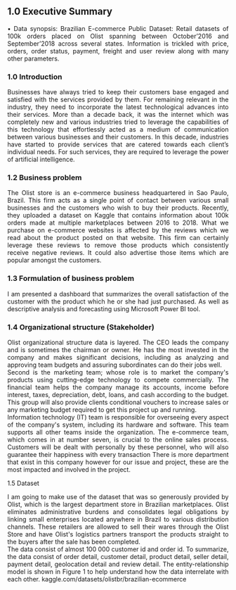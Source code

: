## 1.0	Executive Summary
<div align="justify">•	Data synopsis: Brazilian E-commerce Public Dataset: Retail datasets of 100k orders placed on Olist spanning between October’2016 and September’2018 across several states. Information is trickled with price, orders, order status, payment, freight and user review along with many other parameters.</div>

### 1.0 Introduction
<div align="justify">
  Businesses have always tried to keep their customers base engaged and satisfied with the services provided by them. For remaining relevant in the industry, they need to incorporate the latest technological advances into their services. More than a decade back, it was the internet which was completely new and various industries tried to leverage the capabilities of this technology that effortlessly acted as a medium of communication between various businesses and their customers. In this decade, industries have started to provide services that are catered towards each client’s individual needs. For such services, they are required to leverage the power of artificial intelligence.
</div>

### 1.2	Business problem
<div align="justify">
  The Olist store is an e-commerce business headquartered in Sao Paulo, Brazil. This firm acts as a single point of contact between various small businesses and the customers who wish to buy their products. Recently, they uploaded a dataset on Kaggle that contains information about 100k orders made at multiple marketplaces between 2016 to 2018. What we purchase on e-commerce websites is affected by the reviews which we read about the product posted on that website. This firm can certainly leverage these reviews to remove those products which consistently receive negative reviews. It could also advertise those items which are popular amongst the customers. 
</div>

### 1.3	Formulation of business problem
<div align="justify">
I am presented a dashboard that summarizes the overall satisfaction of the customer with the product which he or she had just purchased. As well as descriptive analysis and forecasting using Microsoft Power BI tool.
</div>

### 1.4	Organizational structure (Stakeholder)
<div align="justify">Olist organizational structure data is layered. The CEO leads the company and is sometimes the chairman or owner. He has the most invested in the company and makes significant decisions, including as analyzing and approving team budgets and assuring subordinates can do their jobs well. </div>
<div align="justify"> Second is the marketing team; whose role is to market the company's products using cutting-edge technology to compete commercially. The financial team helps the company manage its accounts, income before interest, taxes, depreciation, debt, loans, and cash according to the budget. This group will also provide clients conditional vouchers to increase sales or any marketing budget required to get this project up and running.</div>
<div align="justify"> Information technology (IT) team is responsible for overseeing every aspect of the company's system, including its hardware and software. This team supports all other teams inside the organization. The e-commerce team, which comes in at number seven, is crucial to the online sales process. Customers will be dealt with personally by these personnel, who will also guarantee their happiness with every transaction There is more department that exist in this company however for our issue and project, these are the most impacted and involved in the project. </div>

1.5	Dataset 
<div align="justify">I am going to make use of the dataset that was so generously provided by Olist, which is the largest department store in Brazilian marketplaces. Olist eliminates administrative burdens and consolidates legal obligations by linking small enterprises located anywhere in Brazil to various distribution channels. These retailers are allowed to sell their wares through the Olist Store and have Olist's logistics partners transport the products straight to the buyers after the sale has been completed.</div>
<div align="justify">The data consist of almost 100 000 customer id and order id. To summarize, the data consist of order detail, customer detail, product detail, seller detail, payment detail, geolocation detail and review detail. The entity-relationship model is shown in Figure 1 to help understand how the data interrelate with each other.  kaggle.com/datasets/olistbr/brazilian-ecommerce  </div>













